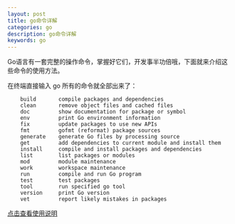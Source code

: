 ```yaml
---
layout: post
title: go命令详解
categories: go
description: go命令详解
keywords: go
---
```


Go语言有一套完整的操作命令，掌握好它们，开发事半功倍哦，下面就来介绍这些命令的使用方法。

在终端直接输入 go 所有的命令就全部出来了：
```
	build       compile packages and dependencies
	clean       remove object files and cached files
	doc         show documentation for package or symbol
	env         print Go environment information
	fix         update packages to use new APIs
	fmt         gofmt (reformat) package sources
	generate    generate Go files by processing source
	get         add dependencies to current module and install them
	install     compile and install packages and dependencies
	list        list packages or modules
	mod         module maintenance
	work        workspace maintenance
	run         compile and run Go program
	test        test packages
	tool        run specified go tool
	version     print Go version
	vet         report likely mistakes in packages

```
[点击查看使用说明](https://doc.yonyoucloud.com/doc/wiki/project/go-command-tutorial/index.html)